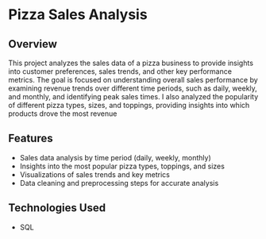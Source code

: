 # Pizza Sales Analysis

## Overview
This project analyzes the sales data of a pizza business to provide insights into customer preferences, sales trends, and other key performance metrics. The goal is  focused on understanding overall sales performance by examining revenue trends over different time periods, such as daily, weekly, and monthly, and identifying peak sales times. I also analyzed the popularity of different pizza types, sizes, and toppings, providing insights into which products drove the most revenue

## Features
- Sales data analysis by time period (daily, weekly, monthly)
- Insights into the most popular pizza types, toppings, and sizes
- Visualizations of sales trends and key metrics
- Data cleaning and preprocessing steps for accurate analysis

## Technologies Used

- SQL




